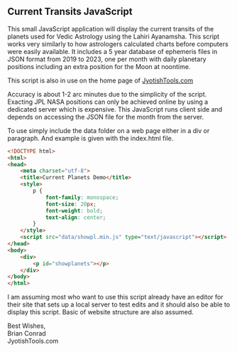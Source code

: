 ## Current Transits JavaScript

This small JavaScript application will display the current transits of the planets used for Vedic Astrology using the Lahiri Ayanamsha.  This script works very similarly to how astrologers calculated charts before computers were easily available.  It includes a 5 year database of ephemeris files in JSON format from 2019 to 2023, one per month with daily planetary positions including an extra position for the Moon at noontime.

This script is also in use on the home page of [JyotishTools.com](http://www.jyotishtools.com)

Accuracy is about 1-2 arc minutes due to the simplicity of the script.  Exacting JPL NASA positions can only be achieved online by using a dedicated server which is expensive.  This JavaScript runs client side and depends on accessing the JSON file for the month from the server.

To use simply include the data folder on a web page either in a div or paragraph.  And example is given with the index.html file.

``` html language
<!DOCTYPE html>
<html>
<head>
    <meta charset="utf-8">
    <title>Current Planets Demo</title>
    <style>
        p {
            font-family: monospace;
            font-size: 20px;
            font-weight: bold;
            text-align: center;
        }
    </style>
    <script src="data/showpl.min.js" type="text/javascript"></script>
</head>
<body>
    <div>
        <p id="showplanets"></p>
    </div>
</body>
</html>
```
I am assuming most who want to use this script already have an editor for their site that sets up a local server to test edits and it should also be able to display this script.  Basic of website structure are also assumed.

Best Wishes,  
Brian Conrad  
JyotishTools.com
